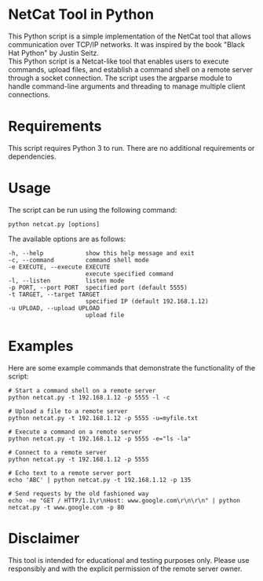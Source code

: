 # NetCat Tool in Python
This Python script is a simple implementation of the NetCat tool that allows communication over TCP/IP networks. It was inspired by the book "Black Hat Python" by Justin Seitz.\
This Python script is a Netcat-like tool that enables users to execute commands, upload files, and establish a command shell on a remote server through a socket connection. The script uses the argparse module to handle command-line arguments and threading to manage multiple client connections.

# Requirements
This script requires Python 3 to run. There are no additional requirements or dependencies.

# Usage
The script can be run using the following command:
```
python netcat.py [options]
```
The available options are as follows:
```
-h, --help            show this help message and exit
-c, --command         command shell mode
-e EXECUTE, --execute EXECUTE
                      execute specified command
-l, --listen          listen mode
-p PORT, --port PORT  specified port (default 5555)
-t TARGET, --target TARGET
                      specified IP (default 192.168.1.12)
-u UPLOAD, --upload UPLOAD
                      upload file
```

# Examples
Here are some example commands that demonstrate the functionality of the script:
```
# Start a command shell on a remote server
python netcat.py -t 192.168.1.12 -p 5555 -l -c

# Upload a file to a remote server
python netcat.py -t 192.168.1.12 -p 5555 -u=myfile.txt

# Execute a command on a remote server
python netcat.py -t 192.168.1.12 -p 5555 -e="ls -la"

# Connect to a remote server
python netcat.py -t 192.168.1.12 -p 5555

# Echo text to a remote server port
echo 'ABC' | python netcat.py -t 192.168.1.12 -p 135

# Send requests by the old fashioned way
echo -ne "GET / HTTP/1.1\r\nHost: www.google.com\r\n\r\n" | python netcat.py -t www.google.com -p 80
```

# Disclaimer
This tool is intended for educational and testing purposes only. Please use responsibly and with the explicit permission of the remote server owner.
